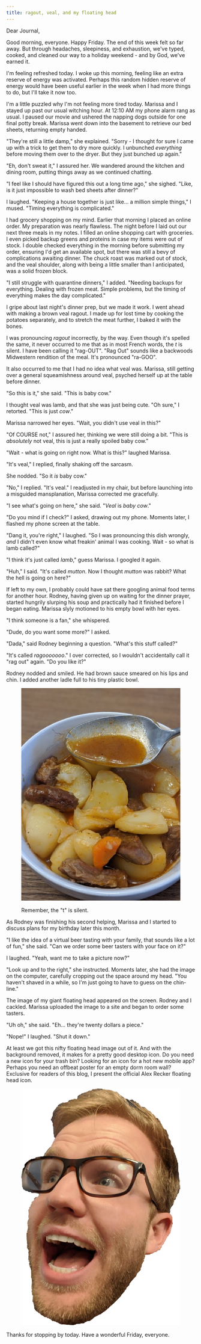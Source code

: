 ```yaml
---
title: ragout, veal, and my floating head
---
```


Dear Journal,

Good morning, everyone.  Happy Friday.  The end of this week felt so
far away.  But through headaches, sleepiness, and exhaustion, we've
typed, cooked, and cleaned our way to a holiday weekend - and by God,
we've earned it.

I'm feeling refreshed today.  I woke up this morning, feeling like an
extra reserve of energy was activated.  Perhaps this random hidden
reserve of energy would have been useful earlier in the week when I
had more things to do, but I'll take it now too.

I'm a little puzzled why I'm not feeling more tired today.  Marissa
and I stayed up past our usual witching hour.  At 12:10 AM my phone
alarm rang as usual.  I paused our movie and ushered the napping dogs
outside for one final potty break.  Marissa went down into the
basement to retrieve our bed sheets, returning empty handed.

"They're still a little damp," she explained.  "Sorry - I thought for sure
I came up with a trick to get them to dry more quickly.  I unbunched
_everything_ before moving them over to the dryer.  But they just
bunched up again."

"Eh, don't sweat it," I assured her.  We wandered around the kitchen
and dining room, putting things away as we continued chatting.

"I feel like I should have figured this out a long time ago," she
sighed.  "Like, is it just impossible to wash bed sheets after
dinner?"

I laughed.  "Keeping a house together is just like... a million simple
things," I mused.  "Timing everything is complicated."

I had grocery shopping on my mind.  Earlier that morning I placed an
online order.  My preparation was nearly flawless.  The night before I
laid out our next three meals in my notes.  I filled an online
shopping cart with groceries.  I even picked backup greens and
proteins in case my items were out of stock.  I double checked
everything in the morning before submitting my order, ensuring I'd get
an available spot, but there was still a bevy of complications
awaiting dinner.  The chuck roast was marked out of stock, and the
veal shoulder, along with being a little smaller than I anticipated,
was a solid frozen block.

"I still struggle with quarantine dinners," I added.  "Needing backups
for everything.  Dealing with frozen meat.  Simple problems, but the
timing of everything makes the day complicated."

I gripe about last night's dinner prep, but we made it work.  I went
ahead with making a brown veal ragout.  I made up for lost time by
cooking the potatoes separately, and to stretch the meat further, I
baked it with the bones.

I was pronouncing _ragout_ incorrectly, by the way.  Even though it's
spelled the same, it never occurred to me that as in most French
words, the _t_ is silent.  I have been calling it "rag-OUT".  "Rag
Out" sounds like a backwoods Midwestern rendition of the meal.  It's
pronounced "ra-GOO".

It also occurred to me that I had no idea what veal was.  Marissa,
still getting over a general squeamishness around veal, psyched
herself up at the table before dinner.

"So this is it," she said.  "This is baby cow."

I thought veal was lamb, and that she was just being cute.  "Oh sure,"
I retorted.  "This is just _cow_."

Marissa narrowed her eyes.  "Wait, you didn't use veal in this?"

"Of COURSE not," I assured her, thinking we were still doing a bit.
"This is _absolutely_ not veal, this is just a really spoiled baby
cow."

"Wait - what is going on right now.  What is this?" laughed Marissa.

"It's veal," I replied, finally shaking off the sarcasm.

She nodded.  "So it _is_ baby cow."

"No," I replied.  "It's veal."  I readjusted in my chair, but before
launching into a misguided mansplanation, Marissa corrected me
gracefully.

"I see what's going on here," she said.  "_Veal_ is _baby cow_."

"Do you mind if I check?" I asked, drawing out my phone.  Moments
later, I flashed my phone screen at the table.

"Dang it, you're right," I laughed.  "So I was pronouncing this dish
wrongly, _and_ I didn't even know what freakin' animal I was cooking.
Wait - so what is lamb called?"

"I think it's just called _lamb_," guess Marissa.  I googled it again.

"Huh," I said.  "It's called _mutton_.  Now I thought _mutton_ was
rabbit?  What the hell is going on here?"

If left to my own, I probably could have sat there googling animal
food terms for another hour.  Rodney, having given up on waiting for the
dinner prayer, started hungrily slurping his soup and practically had
it finished before I began eating.  Marissa slyly motioned to his
empty bowl with her eyes.

"I think someone is a fan," she whispered.

"Dude, do you want some more?" I asked.

"Dada," said Rodney beginning a question.  "What's this stuff called?"

"It's called _ragooooooo_."  I over corrected, so I wouldn't
accidentally call it "rag out" again.  "Do you like it?"

Rodney nodded and smiled.  He had brown sauce smeared on his lips and
chin.  I added another ladle full to his tiny plastic bowl.

<figure>
  <a href="/images/2020-09-04/ragout.jpg">
    <img alt="2020 09 04 ragout" src="/images/2020-09-04/ragout.jpg"/>
  </a>
  <figcaption>
    <p>Remember, the "t" is silent.</p>
  </figcaption>
</figure>

As Rodney was finishing his second helping, Marissa and I started to
discuss plans for my birthday later this month.

"I like the idea of a virtual beer tasting with your family, that
sounds like a lot of fun," she said.  "Can we order some beer tasters
with your face on it?"

I laughed.  "Yeah, want me to take a picture now?"

"Look up and to the right," she instructed.  Moments later, she had
the image on the computer, carefully cropping out the space around my
head.  "You haven't shaved in a while, so I'm just going to have to
guess on the chin-line."

The image of my giant floating head appeared on the screen.  Rodney
and I cackled.  Marissa uploaded the image to a site and began to
order some tasters.

"Uh oh," she said.  "Eh... they're twenty dollars a piece."

"Nope!" I laughed.  "Shut it down."

At least we got this nifty floating head image out of it.  And with
the background removed, it makes for a pretty good desktop icon.  Do
you need a new icon for your trash bin?  Looking for an icon for a hot
new mobile app?  Perhaps you need an offbeat poster for an empty dorm
room wall?  Exclusive for readers of this blog, I present the official
Alex Recker floating head icon.

<figure>
  <a href="/images/2020-09-04/floating-head.png">
    <img alt="2020 09 04 floating head" src="/images/2020-09-04/floating-head.png"/>
  </a>
</figure>

Thanks for stopping by today.  Have a wonderful Friday, everyone.
